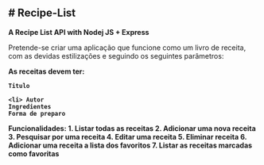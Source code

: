 <h2> # Recipe-List </h2>
<b> A Recipe List API with Nodej JS + Express </b>

<p> Pretende-se criar uma aplicação que funcione como um livro de receita, com as devidas estilizações e seguindo os
seguintes parâmetros: </p>

<b>As receitas devem ter:
    
    Titulo
    
    <li> Autor
    Ingredientes
    Forma de preparo

Funcionalidades:
    1. Listar todas as receitas
    2. Adicionar uma nova receita
    3. Pesquisar por uma receita
    4. Editar uma receita
    5. Eliminar receita
    6. Adicionar uma receita a lista dos favoritos
    7. Listar as receitas marcadas como favoritas
